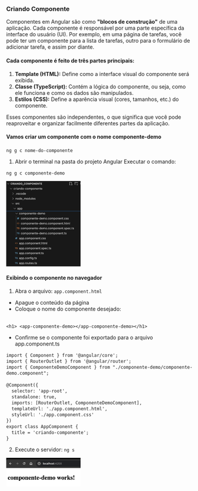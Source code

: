 ### Criando Componente

Componentes em Angular são como **"blocos de construção"** de uma aplicação. Cada componente é responsável por uma parte específica da interface do usuário (UI). 
Por exemplo, em uma página de tarefas, você pode ter um componente para a lista de tarefas, outro para o formulário de adicionar tarefa, e assim por diante.

#### Cada componente é feito de três partes principais:

1. **Template (HTML):** Define como a interface visual do componente será exibida.
2. **Classe (TypeScript):** Contém a lógica do componente, ou seja, como ele funciona e como os dados são manipulados.
3. **Estilos (CSS):** Define a aparência visual (cores, tamanhos, etc.) do componente.

Esses componentes são independentes, o que significa que você pode reaproveitar e organizar facilmente diferentes partes da aplicação.


#### Vamos criar um componente com o nome componente-demo

``ng g c nome-do-componente``


1. Abrir o terminal na pasta do projeto Angular
Executar o comando:
```
ng g c componente-demo
```

<img src="image.png" alt="alt text" width="200">

#### Exibindo o componente no navegador

1. Abra o arquivo: `app.component.html`
- Apague o conteúdo da página
- Coloque o nome do componente desejado:
```

<h1> <app-componente-demo></app-componente-demo></h1>
 ```
- Confirme se o componente foi exportado para o arquivo app.component.ts

```
import { Component } from '@angular/core';
import { RouterOutlet } from '@angular/router';
import { ComponenteDemoComponent } from "./componente-demo/componente-demo.component";

@Component({
  selector: 'app-root',
  standalone: true,
  imports: [RouterOutlet, ComponenteDemoComponent],
  templateUrl: './app.component.html',
  styleUrl: './app.component.css'
})
export class AppComponent {
  title = 'criando-componente';
}
```

2. Execute o servidor: `ng s`

<img src="image-1.png" alt="alt text" width="200">


